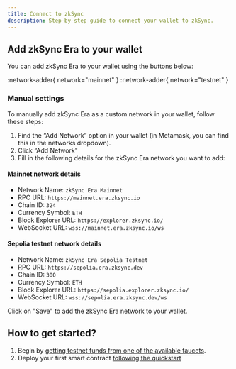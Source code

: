 ```yaml
---
title: Connect to zkSync
description: Step-by-step guide to connect your wallet to zkSync.
---
```


## Add zkSync Era to your wallet

You can add zkSync Era to your wallet using the buttons below:

:network-adder{ network="mainnet" }
:network-adder{ network="testnet" }

### Manual settings

To manually add zkSync Era as a custom network in your wallet, follow these steps:

1. Find the “Add Network” option in your wallet (in Metamask, you can find this in the networks dropdown).
2. Click “Add Network"
3. Fill in the following details for the zkSync Era network you want to add:

#### Mainnet network details

- Network Name: `zkSync Era Mainnet`
- RPC URL: `https://mainnet.era.zksync.io`
- Chain ID: `324`
- Currency Symbol: `ETH`
- Block Explorer URL: `https://explorer.zksync.io/`
- WebSocket URL: `wss://mainnet.era.zksync.io/ws`

#### Sepolia testnet network details

- Network Name: `zkSync Era Sepolia Testnet`
- RPC URL: `https://sepolia.era.zksync.dev`
- Chain ID: `300`
- Currency Symbol: `ETH`
- Block Explorer URL: `https://sepolia.explorer.zksync.io/`
- WebSocket URL: `wss://sepolia.era.zksync.dev/ws`

Click on "Save" to add the zkSync Era network to your wallet.

## How to get started?

1. Begin by [getting testnet funds from one of the available faucets](/ecosystem/network-faucets).
2. Deploy your first smart contract [following the quickstart](/build/zksync-101/quickstart)
